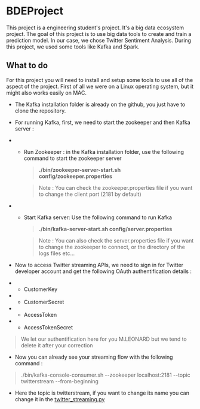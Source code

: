 # BDEProject

This project is a engineering student's project. It's a big data ecosystem project.
The goal of this project is to use big data tools to create and train a prediction model. In our case, we chose Twitter Sentiment Analysis.
During this project, we used some tools like Kafka and Spark.

## What to do

For this project you will need to install and setup some tools to use all of the aspect of the project.
First of all we were on a Linux operating system, but it might also works easily on MAC.

- The Kafka installation folder is already on the github, you just have to clone the repository.
- For running Kafka, first, we need to start the zookeeper and then Kafka server :
- -  Run Zookeeper : in the Kafka installation folder, use the following command to start the zookeeper server 

        > **./bin/zookeeper-server-start.sh config/zookeeper.properties**
        
        > Note : You can check the zookeeper.properties file if you want to change the client port (2181 by default)
        
- - Start Kafka server: Use the following command to run Kafka
        
     > **./bin/kafka-server-start.sh config/server.properties**
     
     > Note : You can also check the server.properties file if you want to change the zookeeper to connect, or the directory of the logs files etc...
     
    
- Now to access Twitter streaming APIs, we need to sign in for Twitter developer account and get the following OAuth authentification details : 
- - CustomerKey
- - CustomerSecret
- - AccessToken
- - AccessTokenSecret

> We let our authentification here for you M.LEONARD but we tend to delete it after your correction

- Now you can already see your streaming flow with the following command : 

> ./bin/kafka-console-consumer.sh --zookeeper localhost:2181 --topic twitterstream --from-beginning

- Here the topic is twitterstream, if you want to change its name you can change it in the [twitter_streaming.py](kafka-2.7.0-src/twitter_streaming.py)
